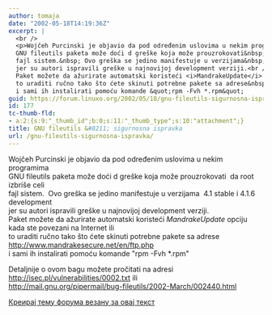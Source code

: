 ```yaml
---
author: tomaja
date: "2002-05-18T14:19:36Z"
excerpt: |
  <br />
  <p>Wojčeh Purcinski je objavio da pod određenim uslovima u nekim programima<br />
  GNU fileutils paketa može doći d greške koja može prouzrokovati&nbsp; da root izbriše celi<br />
  fajl sistem.&nbsp; Ovo greška se jedino manifestuje u verzijama&nbsp;&nbsp;4.1 stable i 4.1.6 development<br />
  jer su autori ispravili greške u najnovijoj development verziji.<br />
  Paket možete da ažurirate automatski koristeći <i>MandrakeUpdate</i> opciju kada ste povezani na Internet ili<br />
  to uraditi ručno tako što ćete skinuti potrebne pakete sa adrese&nbsp;<a href="http://www.mandrakesecure.net/en/ftp.php"> http://www.mandrakesecure.net/en/ftp.php</a><br />
  i sami ih instalirati pomoću komande &quot;rpm -Fvh *.rpm&quot;
guid: https://forum.linuxo.org/2002/05/18/gnu-fileutils-sigurnosna-ispravka/
id: 177
tc-thumb-fld:
- a:2:{s:9:"_thumb_id";b:0;s:11:"_thumb_type";s:10:"attachment";}
title: GNU fileutils &#8211; sigurnosna ispravka
url: /gnu-fileutils-sigurnosna-ispravka/
---
```

Wojčeh Purcinski je objavio da pod određenim uslovima u nekim programima  
GNU fileutils paketa može doći d greške koja može prouzrokovati&nbsp; da root izbriše celi  
fajl sistem.&nbsp; Ovo greška se jedino manifestuje u verzijama&nbsp;&nbsp;4.1 stable i 4.1.6 development  
jer su autori ispravili greške u najnovijoj development verziji.  
Paket možete da ažurirate automatski koristeći _MandrakeUpdate_ opciju kada ste povezani na Internet ili  
to uraditi ručno tako što ćete skinuti potrebne pakete sa adrese&nbsp; <http://www.mandrakesecure.net/en/ftp.php>  
i sami ih instalirati pomoću komande "rpm -Fvh *.rpm"<!--break-->

Detaljnije o ovom bagu možete pročitati na adresi  
<http://isec.pl/vulnerabilities/0002.txt> ili  
<http://mail.gnu.org/pipermail/bug-fileutils/2002-March/002440.html>

[Креирај тему форума везану за овај текст](https://linuxo.org/nova-tema-na-forumu/?se_pid=177)
